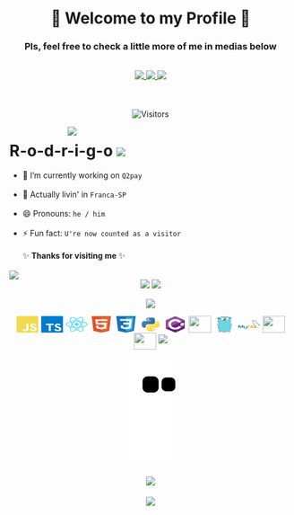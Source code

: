 <h1 align="center"> 🚀 Welcome to my Profile 🚀 </h1> 
<h3 align="center"> Pls, feel free to check a little more of me in medias below </h3>
<br />

<div align="center">
  <a href="https://github.com/R-o-d-r-i-g-o" target="_blank">
    <img align="center" src=https://img.shields.io/badge/github-%2324292e.svg?&style=for-the-badge&logo=github&logoColor=white style="margin-bottom: 5px;" /> 
  </a>
  <a href="https://www.linkedin.com/in/rodrigo-marques-ribeiro-98746b217/" target="_blank">
    <img align="center" src=https://img.shields.io/badge/linkedin-%231E77B5.svg?&style=for-the-badge&logo=linkedin&logoColor=white style="margin-bottom: 5px;" /> 
  </a>
  <a href = "mailto:rodrigomarqribeiro@gmail.com">
    <img align="center" src="https://img.shields.io/badge/Gmail-D14836?style=for-the-badge&logo=gmail&logoColor=white" target="_blank" style="margin-bottom: 5px;" target="_blank" />
  </a>

  <br /><br />
  ![Visitors](https://visitor-badge.glitch.me/badge?page_id=R-o-d-r-i-g-o&left_color=green&right_color=red)
</div>

<img src="https://raw.githubusercontent.com/MicaelliMedeiros/micaellimedeiros/master/image/computer-illustration.png" min-width="400px" max-width="400px" width="400px" align="right">

<h1> 
 R-o-d-r-i-g-o 
 <img 
src="https://camo.githubusercontent.com/e8e7b06ecf583bc040eb60e44eb5b8e0ecc5421320a92929ce21522dbc34c891/68747470733a2f2f6d656469612e67697068792e636f6d2f6d656469612f6876524a434c467a6361737252346961377a2f67697068792e676966"
  width="30px"
  data-canonical-src="https://media.giphy.com/media/hvRJCLFzcasrR4ia7z/giphy.gif"
  style="max-width: 100%;"
 />
</h1> 

- 🔭 I’m currently working on `Q2pay`
<br /> <br /> 
- 📍 Actually livin' in `Franca-SP`
<br /> <br />
- 😄 Pronouns: `he / him`
<br /> <br />
- ⚡ Fun fact: `U're now counted as a visitor`
<br /> <br />
✨ **Thanks for visiting me** ✨

<img align="center" src="https://user-images.githubusercontent.com/73097560/115834477-dbab4500-a447-11eb-908a-139a6edaec5c.gif">

<div align="center">
  <img height="180em" src="https://github-readme-stats.vercel.app/api?username=R-o-d-r-i-g-o&show_icons=true&theme=tokyonight&include_all_commits=true&count_private=true" />
  <img height="180em" src="https://github-readme-stats.vercel.app/api/top-langs/?username=R-o-d-r-i-g-o&layout=compact&langs_count=7&theme=tokyonight" />
</div>

<p align="center">
  <a href="https://github.com/R-o-d-r-i-g-o">
    <img
      align="center"
      src="https://github-profile-trophy.vercel.app/?username=R-o-d-r-i-g-o&theme=tokyonight&no-frame=true&row=1&&margin-w=20&no-bg=true"
    />
  </a>
  </a>
</p>

<div align="center" style="display: inline_block" >
  <img align="center" height="30" width="40" src="https://raw.githubusercontent.com/devicons/devicon/master/icons/javascript/javascript-plain.svg" />
  <img align="center" height="30" width="40" src="https://raw.githubusercontent.com/devicons/devicon/master/icons/typescript/typescript-plain.svg" />
  <img align="center" height="30" width="40" src="https://raw.githubusercontent.com/devicons/devicon/master/icons/react/react-original.svg" />
  <img align="center" height="30" width="40" src="https://raw.githubusercontent.com/devicons/devicon/master/icons/html5/html5-original.svg" />
  <img align="center" height="30" width="40" src="https://raw.githubusercontent.com/devicons/devicon/master/icons/css3/css3-original.svg" />
  <img align="center" height="30" width="40" src="https://raw.githubusercontent.com/devicons/devicon/master/icons/python/python-original.svg" />
  <img align="center" height="30" width="40" src="https://raw.githubusercontent.com/devicons/devicon/master/icons/csharp/csharp-original.svg" />
  <img align="center" height="30" width="40" src="https://www.vectorlogo.zone/logos/git-scm/git-scm-icon.svg" />
  <img align="center" height="30" width="40" src="https://raw.githubusercontent.com/devicons/devicon/master/icons/go/go-original.svg" />
  <img align="center" height="30" width="40" src="https://raw.githubusercontent.com/devicons/devicon/master/icons/mysql/mysql-original-wordmark.svg" />
  <img align="center" height="30" width="40" src="https://profilinator.rishav.dev/skills-assets/linux-original.svg" />
  <img align="center" height="30" width="40" src="https://profilinator.rishav.dev/skills-assets/docker-original-wordmark.svg" />

  <img src="https://user-images.githubusercontent.com/73097560/115834477-dbab4500-a447-11eb-908a-139a6edaec5c.gif" />
 
  ![Snake animation](https://github.com/rafaballerini/rafaballerini/blob/output/github-contribution-grid-snake.svg)
  <br /><br />
  ![](https://quotes-github-readme.vercel.app/api?type=horizontal&theme=tokyonight)
  <br /><br />
  ![](https://github-readme-streak-stats.herokuapp.com/?user=R-o-d-r-i-g-o&theme=tokyonight&hide_border=false)
</div>
